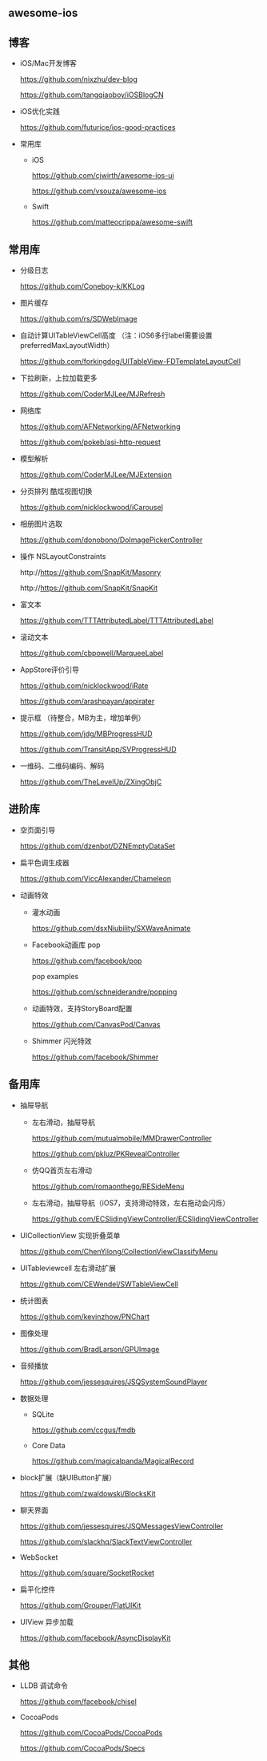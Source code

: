 ## awesome-ios ##

## 博客 ##

 - iOS/Mac开发博客
    
    https://github.com/nixzhu/dev-blog
    
    https://github.com/tangqiaoboy/iOSBlogCN

 - iOS优化实践
    
    https://github.com/futurice/ios-good-practices

 - 常用库
    - iOS
    
    	https://github.com/cjwirth/awesome-ios-ui
    
    	https://github.com/vsouza/awesome-ios
    - Swift
    
    	https://github.com/matteocrippa/awesome-swift


## 常用库 ##
- 分级日志
    
    https://github.com/Coneboy-k/KKLog

- 图片缓存
    
    https://github.com/rs/SDWebImage

- 自动计算UITableViewCell高度 （注：iOS6多行label需要设置preferredMaxLayoutWidth）
    
    https://github.com/forkingdog/UITableView-FDTemplateLayoutCell

- 下拉刷新，上拉加载更多
    
    https://github.com/CoderMJLee/MJRefresh

- 网络库
    
    https://github.com/AFNetworking/AFNetworking
    
    https://github.com/pokeb/asi-http-request

- 模型解析
    
    https://github.com/CoderMJLee/MJExtension

- 分页排列 酷炫视图切换
    
    https://github.com/nicklockwood/iCarousel

- 相册图片选取
    
    https://github.com/donobono/DoImagePickerController

- 操作 NSLayoutConstraints
    
    http://https://github.com/SnapKit/Masonry
    
    http://https://github.com/SnapKit/SnapKit

- 富文本
    
    https://github.com/TTTAttributedLabel/TTTAttributedLabel

- 滚动文本
    
    https://github.com/cbpowell/MarqueeLabel

- AppStore评价引导
    
    https://github.com/nicklockwood/iRate
    
    https://github.com/arashpayan/appirater

- 提示框 （待整合，MB为主，增加单例）
    
    https://github.com/jdg/MBProgressHUD
    
    https://github.com/TransitApp/SVProgressHUD

- 一维码、二维码编码、解码
    
    https://github.com/TheLevelUp/ZXingObjC


## 进阶库 ##
 - 空页面引导
    
    https://github.com/dzenbot/DZNEmptyDataSet

 - 扁平色调生成器
    
    https://github.com/ViccAlexander/Chameleon

 - 动画特效

     - 灌水动画
        
        https://github.com/dsxNiubility/SXWaveAnimate
        
     - Facebook动画库 pop
        
        https://github.com/facebook/pop
        
        pop examples
        
        https://github.com/schneiderandre/popping
        
     - 动画特效，支持StoryBoard配置
     
        https://github.com/CanvasPod/Canvas
        
     - Shimmer 闪光特效
     
        https://github.com/facebook/Shimmer
        
        
## 备用库 ##

 - 抽屉导航
 
    - 左右滑动，抽屉导航
    
    	https://github.com/mutualmobile/MMDrawerController
    
    	https://github.com/pkluz/PKRevealController
    
    - 仿QQ首页左右滑动
    
    	https://github.com/romaonthego/RESideMenu
    
    - 左右滑动，抽屉导航（iOS7，支持滑动特效，左右拖动会闪烁）
    
    	https://github.com/ECSlidingViewController/ECSlidingViewController
    
 - UICollectionView 实现折叠菜单
 
    https://github.com/ChenYilong/CollectionViewClassifyMenu

 - UITableviewcell 左右滑动扩展
 
    https://github.com/CEWendel/SWTableViewCell
 
 - 统计图表
 
    https://github.com/kevinzhow/PNChart

 - 图像处理
 
    https://github.com/BradLarson/GPUImage

 - 音频播放
 
    https://github.com/jessesquires/JSQSystemSoundPlayer

 - 数据处理
 
     - SQLite
     
    	https://github.com/ccgus/fmdb
    
     - Core Data
     
    	https://github.com/magicalpanda/MagicalRecord

 - block扩展（缺UIButton扩展）
 
    https://github.com/zwaldowski/BlocksKit

 - 聊天界面
 
    https://github.com/jessesquires/JSQMessagesViewController
    
    https://github.com/slackhq/SlackTextViewController

 - WebSocket
 
    https://github.com/square/SocketRocket

 - 扁平化控件
 
    https://github.com/Grouper/FlatUIKit

 - UIView 异步加载
 
    https://github.com/facebook/AsyncDisplayKit
    

## 其他 ##

 - LLDB 调试命令
 
    https://github.com/facebook/chisel

 - CocoaPods
 
    https://github.com/CocoaPods/CocoaPods
    
    https://github.com/CocoaPods/Specs
    
